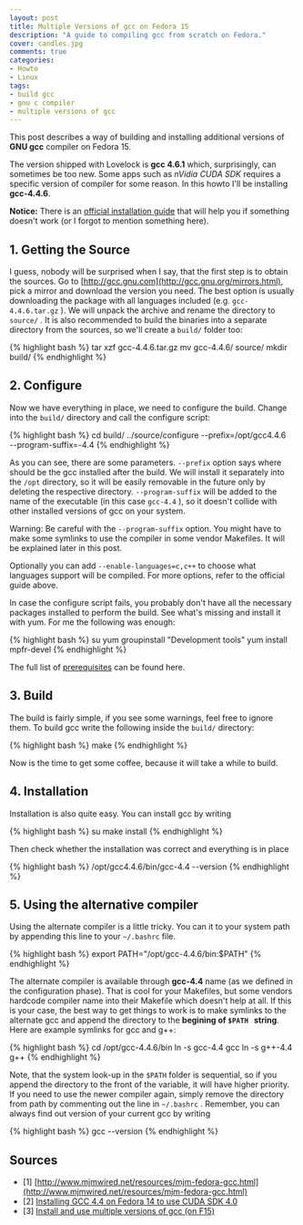 ```yaml
---
layout: post
title: Multiple Versions of gcc on Fedora 15
description: "A guide to compiling gcc from scratch on Fedora."
cover: candles.jpg
comments: true
categories:
- Howto
- Linux
tags:
- build gcc
- gnu c compiler
- multiple versions of gcc
---
```

This post describes a way of building and installing additional versions of
**GNU gcc** compiler on Fedora 15.

The version shipped with Lovelock is **gcc 4.6.1** which, surprisingly, can
sometimes be too new. Some apps such as _nVidia CUDA SDK_ requires a specific
version of compiler for some reason. In this howto I'll be installing
**gcc-4.4.6**.

**Notice:** There is an [official installation guide](http://gcc.gnu.org/install/)
that will help you if something doesn't work (or I forgot to mention something
here).

## 1. Getting the Source

I guess, nobody will be surprised when I say, that the first step is to obtain
the sources. Go to [http://gcc.gnu.com](http://gcc.gnu.org/mirrors.html), pick
a mirror and download the version you need. The best option is usually
downloading the package with all languages included (e.g. `gcc-4.4.6.tar.gz` ).
We will unpack the archive and rename the directory to `source/` . It is also
recommended to build the binaries into a separate directory from the sources,
so we'll create a `build/` folder too:

{% highlight bash %}
tar xzf gcc-4.4.6.tar.gz
mv gcc-4.4.6/ source/
mkdir build/
{% endhighlight %}

## 2. Configure

Now we have everything in place, we need to configure the build. Change into
the `build/` directory and call the configure script:

{% highlight bash %}
cd build/
../source/configure --prefix=/opt/gcc4.4.6 \
                    --program-suffix=-4.4
{% endhighlight %}

As you can see, there are some parameters. `--prefix` option says where should
be the gcc installed after the build. We will install it separately into the
`/opt` directory, so it will be easily removable in the future only by deleting
the respective directory. `--program-suffix` will be added to the name of the
executable (in this case `gcc-4.4` ), so it doesn't collide with other
installed versions of gcc on your system.

Warning: Be careful with the `--program-suffix` option. You might have to make
some symlinks to use the compiler in some vendor Makefiles. It will be
explained later in this post.

Optionally you can add `--enable-languages=c,c++` to choose what languages
support will be compiled. For more options, refer to the official guide above.

In case the configure script fails, you probably don't have all the necessary
packages installed to perform the build. See what's missing and install it with
yum. For me the following was enough:

{% highlight bash %}
su
yum groupinstall "Development tools"
yum install mpfr-devel
{% endhighlight %}

The full list of [prerequisites](http://gcc.gnu.org/install/prerequisites.html)
can be found here.

## 3. Build

The build is fairly simple, if you see some warnings, feel free to ignore
them. To build gcc write the following inside the `build/` directory:

{% highlight bash %}
make
{% endhighlight %}

Now is the time to get some coffee, because it will take a while to build.

## 4. Installation

Installation is also quite easy. You can install gcc by writing

{% highlight bash %}
su
make install
{% endhighlight %}

Then check whether the installation was correct and everything is in place

{% highlight bash %}
/opt/gcc4.4.6/bin/gcc-4.4 --version
{% endhighlight %}

## 5. Using the alternative compiler

Using the alternate compiler is a little tricky. You can it to your system
path by appending this line to your `~/.bashrc` file.

{% highlight bash %}
export PATH="/opt/gcc-4.4.6/bin:$PATH"
{% endhighlight %}

The alternate compiler is available through **gcc-4.4** name (as we defined in
the configuration phase). That is cool for your Makefiles, but some vendors
hardcode compiler name into their Makefile which doesn't help at all. If this
is your case, the best way to get things to work is to make symlinks to the
alternate gcc and append the directory to the **begining of `$PATH`   string**.
Here are example symlinks for gcc and g++:

{% highlight bash %}
cd /opt/gcc-4.4.6/bin
ln -s gcc-4.4 gcc
ln -s g++-4.4 g++
{% endhighlight %}

Note, that the system look-up in the `$PATH` folder is sequential, so if you
append the directory to the front of the variable, it will have higher
priority. If you need to use the newer compiler again, simply remove the
directory from path by commenting out the line in `~/.bashrc` . Remember, you
can always find out version of your current gcc by writing

{% highlight bash %}
gcc --version
{% endhighlight %}

## Sources

- [1] [http://www.mjmwired.net/resources/mjm-fedora-gcc.html](http://www.mjmwired.net/resources/mjm-fedora-gcc.html)
- [2] [Installing GCC 4.4 on Fedora 14 to use CUDA SDK 4.0](http://www.linuxquestions.org/questions/linuxquestions-org-member-success-stories-23/installing-gcc-4-4-on-fedora-14-to-use-cuda-sdk-4-0-a-903157/)
- [3] [Install and use multiple versions of gcc (on F15)](http://www.fedoraforum.org/forum/showthread.php?t=264653)
